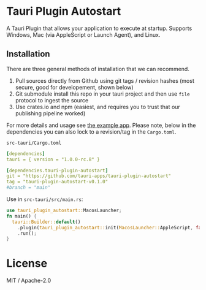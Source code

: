 # Tauri Plugin Autostart

A Tauri Plugin that allows your application to execute at startup. Supports Windows, Mac (via AppleScript or Launch Agent), and Linux.

## Installation
There are three general methods of installation that we can recommend.
1. Pull sources directly from Github using git tags / revision hashes (most secure, good for developement, shown below)
2. Git submodule install this repo in your tauri project and then use `file` protocol to ingest the source
3. Use crates.io and npm (easiest, and requires you to trust that our publishing pipeline worked)

For more details and usage see [the example app](examples/svelte-app/src-tauri/src/main.rs).
Please note, below in the dependencies you can also lock to a revision/tag in the `Cargo.toml`.

`src-tauri/Cargo.toml`
```yaml
[dependencies]
tauri = { version = "1.0.0-rc.8" }

[dependencies.tauri-plugin-autostart]
git = "https://github.com/tauri-apps/tauri-plugin-autostart"
tag = "tauri-plugin-autostart-v0.1.0"
#branch = "main"
```

Use in `src-tauri/src/main.rs`:

```rust
use tauri_plugin_autostart::MacosLauncher;
fn main() {
  tauri::Builder::default()
    .plugin(tauri_plugin_autostart::init(MacosLauncher::AppleScript, false /* hidden flag */))
    .run();
}
```

# License
MIT / Apache-2.0
